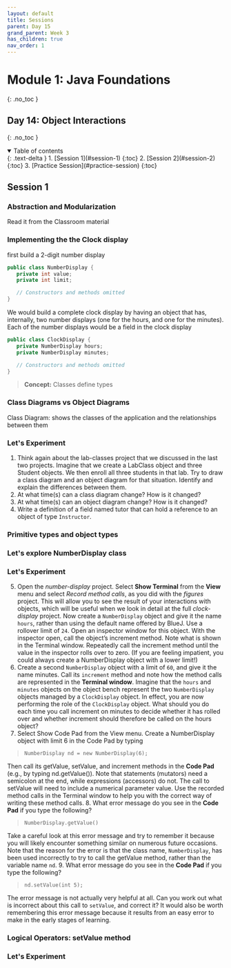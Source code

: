 ```yaml
---
layout: default
title: Sessions
parent: Day 15
grand_parent: Week 3
has_children: true
nav_order: 1
---
```


# Module 1: Java Foundations
{: .no_toc }
## Day 14: Object Interactions
{: .no_toc }

<details open markdown="block">
  <summary>
    Table of contents
  </summary>
  {: .text-delta }
1. [Session 1](#session-1)
   {:toc}
2. [Session 2](#session-2)
   {:toc}
3. [Practice Session](#practice-session)
   {:toc}
</details>

## Session 1
### Abstraction and Modularization
Read it from the Classroom material

### Implementing the the Clock display

first build a 2-digit number display

```java
public class NumberDisplay {
   private int value;
   private int limit;

   // Constructors and methods omitted
}
```
We would build a complete clock display by having an object that has, internally, two number displays (one for the hours, and one for the minutes). Each of the number
displays would be a field in the clock display

```java
public class ClockDisplay {
   private NumberDisplay hours;
   private NumberDisplay minutes;

   // Constructors and methods omitted
}
```

> **Concept:** Classes define types

### Class Diagrams vs Object Diagrams
Class Diagram: shows the classes of the application and the relationships between them

### Let's Experiment
1. Think again about the lab-classes project that we discussed in the last two projects. Imagine that we create a LabClass object and three Student objects. We then enroll all three students in that lab. Try to draw a class diagram and an object diagram for that situation. Identify and explain the differences between them.
2. At what time(s) can a class diagram change? How is it changed?
3. At what time(s) can an object diagram change? How is it changed?
4. Write a definition of a field named tutor that can hold a reference to an object of type `Instructor`.

### Primitive types and object types

### Let's explore NumberDisplay class

### Let's Experiment
5. Open the *number-display* project. Select **Show Terminal** from the **View** menu and select *Record method calls*, as you did with the *figures* project. This will allow you to see the result of your interactions with objects, which will be useful when we look in detail at the full *clock-display* project. Now create a `NumberDisplay` object and give it the name `hours`, rather than using the default name offered by BlueJ. Use a rollover limit of `24`. Open an inspector window for this object. With the inspector open, call the object’s increment method. Note what is shown in the Terminal window. Repeatedly call the increment method until the value in the inspector rolls over to zero. (If you are feeling impatient, you could always create a NumberDisplay object with a lower limit!)
6. Create a second `NumberDisplay` object with a limit of `60`, and give it the name minutes. Call its `increment` method and note how the method calls are represented in the **Terminal window**. Imagine that the `hours` and `minutes` objects on the object bench represent the two `NumberDisplay` objects managed by a `ClockDisplay` object. In effect, you are now performing the role of the `ClockDisplay` object. What should you do each time you call increment on minutes to decide whether it has rolled over and whether increment should therefore be called on the hours object?
7. Select Show Code Pad from the View menu. Create a NumberDisplay object with limit 6 in the Code Pad by typing  
> `NumberDisplay nd = new NumberDisplay(6);`  

   Then call its getValue, setValue, and increment methods in the **Code Pad** (e.g., by typing nd.getValue()). Note that statements (mutators) need a semicolon at the end, while expressions (accessors) do not. The call to setValue will need to include a numerical parameter value. Use the recorded method calls in the Terminal window to help you with the correct way of writing these method calls.
8. What error message do you see in the **Code Pad** if you type the following?  
> `NumberDisplay.getValue()`  

   Take a careful look at this error message and try to remember it because you will likely encounter something similar on numerous future occasions. Note that the reason for the error is that the class name, `NumberDisplay`, has been used incorrectly to try to call the getValue method, rather than the variable name `nd`.
9. What error message do you see in the **Code Pad** if you type the following?
> `nd.setValue(int 5);`  

   The error message is not actually very helpful at all. Can you work out what is incorrect about this call to `setValue`, and correct it? It would also be worth remembering this error message because it results from an easy error to make in the early stages of learning.

### Logical Operators: setValue method

### Let's Experiment
